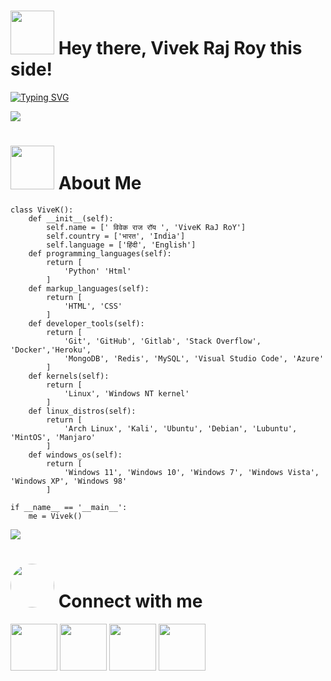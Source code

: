 
<h1> <img src="https://github.com/VintellX/VintellX/blob/main/resources/codes.webp" width="70px"> Hey there, Vivek Raj Roy this side! </h1>

[![Typing SVG](https://readme-typing-svg.herokuapp.com?font=Architects+Daughter&color=%231AF73D&size=27&width=500&lines=Hey!+It's+Vivek+Raj+Roy!;I'm+a+learning+developer...;I+love+to+code%2C+work+on+cool+projects;and+take+on+challenges...;Thanks+for+visiting+%E2%9D%A4%EF%B8%8F)](https://github.com/Unknownforall1)

<!-- [!["Buy Me A Coffee"](https://www.buymeacoffee.com/assets/img/custom_images/orange_img.png)](https://www.buymeacoffee.com/VivekRajRoy)
 -->
[<img src="https://github.com/VintellX/VintellX/blob/main/resources/hr.gif"/>](https://github.com/Unknownforall1)

<h1> <img src="https://github.com/VintellX/VintellX/blob/main/resources/dragon.webp" width="70px"> About Me </h1>

```python3
class ViveK():
    def __init__(self):
        self.name = [' विवेक राज रॉय ', 'ViveK RaJ RoY']
        self.country = ['भारत', 'India']
        self.language = ['हिंदी', 'English']
    def programming_languages(self):
        return [
            'Python' 'Html'
        ]
    def markup_languages(self):
        return [
            'HTML', 'CSS'
        ]
    def developer_tools(self):
        return [
            'Git', 'GitHub', 'Gitlab', 'Stack Overflow', 'Docker','Heroku',
            'MongoDB', 'Redis', 'MySQL', 'Visual Studio Code', 'Azure'
        ]
    def kernels(self):
        return [
            'Linux', 'Windows NT kernel'
        ]
    def linux_distros(self):
        return [
            'Arch Linux', 'Kali', 'Ubuntu', 'Debian', 'Lubuntu', 'MintOS', 'Manjaro'
        ]
    def windows_os(self):
        return [
            'Windows 11', 'Windows 10', 'Windows 7', 'Windows Vista', 'Windows XP', 'Windows 98'
        ]

if __name__ == '__main__':
    me = Vivek()
 ```

[<img src="https://github.com/VintellX/VintellX/blob/main/resources/hr.gif"/>](https://github.com/unknownforall1)

<!-- <h1> <img src = "https://github.com/unknownforall1/unknownforall1/blob/main/resources/snake.gif" width = "70px"> Snake eating my contribution graph </h1>

[![snake gif](https://github.com/unknownforall1/unknownforall1/blob/vivek-output/unknownforall1.svg)](https://github.com/unknownforall1)

[<img src="https://github.com/unknownforall1/Unknownforall1/blob/main/resources/hr.gif"/>](https://github.com/unknownforall1)
 -->
<h1> <img src="https://github.com/unknownforall1/unknownforall1/blob/main/resources/connect.gif" width="70px" style="border-radius: 50%"> Connect with me </h1>

 [<img src="https://github.com/unknownforall1/unknownforall1/blob/main/resources/telegram_icon.png" width="75px">](https://t.me/don_owner) [<img src="https://github.com/Unknownforall1/unknownforall1/blob/main/resources/github_icon.png" width="75px">](https://github.com/unknownforall1) [<img src="https://github.com/unknownforall1/unknownforall1/blob/main/resources/discord_logo.png" width="75px">](https://discordapp.com/setting) [<img src="https://github.com/unknownforall1/unknownforall1/blob/main/resources/youtube_icon.png" width="75px">](https://www.youtube.com/@d3viltech404)
<!-- 
[<img src="https://github.com/Unknownforall1/Unknownforall1/blob/main/resources/hr.gif"/>](https://github.com/Unknownforall1)

<h1> <img src="https://github.com/unknownforall1/Unknownforall1/blob/main/resources/songs.gif" width="70px"> Spotify Playing </h1>

[<img src="https://novatorem-git-main-unknownforall1.vercel.app/api/spotify?background_color=0d1117&border_color=ffffff" alt="unknownforall1 Spotify Playing" width="75%" />](https://open.spotify.com/user/l5bdgkqogezl2m2xxbx66vpxn)
 -->
